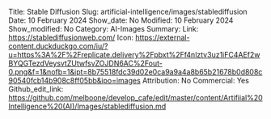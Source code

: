 Title: Stable Diffusion
Slug: artificial-intelligence/images/stablediffusion
Date: 10 February 2024
Show_date: No
Modified: 10 February 2024
Show_modified: No
Category: AI-Images
Summary: 
Link: https://stablediffusionweb.com/
Icon: https://external-content.duckduckgo.com/iu/?u=https%3A%2F%2Freplicate.delivery%2Fpbxt%2Ff4nlztv3uz1iFC4AEf2wBYQGTezdVeysvtZUtwfsvZOJDN6AC%2Fout-0.png&f=1&nofb=1&ipt=8b75518fdc39d02e0ca9a9a4a8b65b21678b0d808c90540fcb14b908c8ff05bb&ipo=images
Attribution: No
Commercial: Yes
Github_edit_link: https://github.com/melboone/develop_cafe/edit/master/content/Artifiial%20Intelligence%20(AI)/Images/stablediffusion.md
